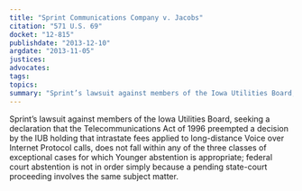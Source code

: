 ```yaml
---
title: "Sprint Communications Company v. Jacobs"
citation: "571 U.S. 69"
docket: "12-815"
publishdate: "2013-12-10"
argdate: "2013-11-05"
justices:
advocates:
tags:
topics:
summary: "Sprint’s lawsuit against members of the Iowa Utilities Board, seeking a declaration that the Telecommunications Act of 1996 preempted a decision by the IUB holding that intrastate fees applied to long-distance Voice over Internet Protocol calls, does not fall within any of the three classes of exceptional cases for which Younger abstention is appropriate; federal court abstention is not in order simply because a pending state-court proceeding involves the same subject matter."
---
```

Sprint’s lawsuit against members of the Iowa Utilities Board, seeking a declaration that the Telecommunications Act of 1996 preempted a decision by the IUB holding that intrastate fees applied to long-distance Voice over Internet Protocol calls, does not fall within any of the three classes of exceptional cases for which Younger abstention is appropriate; federal court abstention is not in order simply because a pending state-court proceeding involves the same subject matter.

